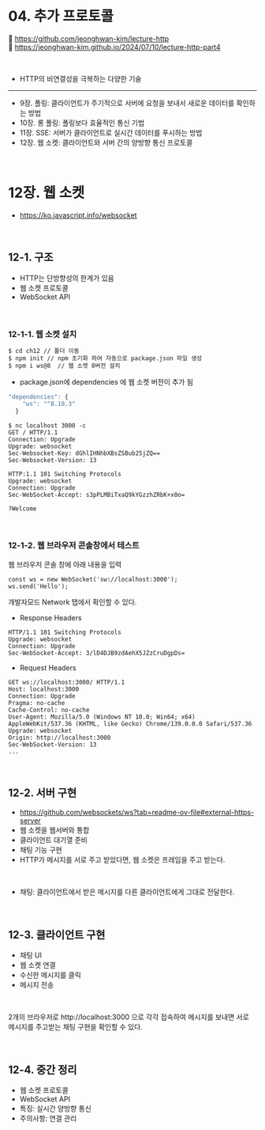 # 04. 추가 프로토콜

🔗 https://github.com/jeonghwan-kim/lecture-http  
🔗 https://jeonghwan-kim.github.io/2024/07/10/lecture-http-part4

<br>

- HTTP의 비연결성을 극복하는 다양한 기술

<hr>

- 9장. 폴링: 클라이언트가 주기적으로 서버에 요청을 보내서 새로운 데이터를 확인하는 방법
- 10장. 롱 폴링: 폴링보다 효율적인 통신 기법
- 11장. SSE: 서버가 클라이언트로 실시간 데이터를 푸시하는 방법
- 12장. 웹 소켓: 클라이언트와 서버 간의 양방향 통신 프로토콜

<br>

# 12장. 웹 소켓

- https://ko.javascript.info/websocket

<br>

## 12-1. 구조

- HTTP는 단방향성의 한계가 있음
- 웹 소켓 프로토콜
- WebSocket API

<br>

### 12-1-1. 웹 소켓 설치

```bash
$ cd ch12 // 폴더 이동
$ npm init // npm 초기화 하여 자동으로 package.json 파일 생성
$ npm i ws@8  // 웹 소켓 8버전 설치
```

- package.json에 dependencies 에 웹 소켓 버전이 추가 됨

```javascript
"dependencies": {
    "ws": "^8.18.3"
  }
```

```shell
$ nc localhost 3000 -c
GET / HTTP/1.1
Connection: Upgrade
Upgrade: websocket
Sec-Websocket-Key: dGhlIHNhbXBsZSBub25jZQ==
Sec-Websocket-Version: 13

HTTP:1.1 101 Switching Protocols
Upgrade: websocket
Connection: Upgrade
Sec-WebSocket-Accept: s3pPLMBiTxaQ9kYGzzhZRbK+x0o=

?Welcome
```

<br>

### 12-1-2. 웹 브라우저 콘솔창에서 테스트

웹 브라우저 콘솔 창에 아래 내용을 입력

```shell
const ws = new WebSocket('sw://localhost:3000');
ws.send('Hello');
```

개발자모드 Network 탭에서 확인할 수 있다.

- Response Headers

```text
HTTP/1.1 101 Switching Protocols
Upgrade: websocket
Connection: Upgrade
Sec-WebSocket-Accept: 3/lD4DJB9zdAehX5JZzCruDgpDs=
```

- Request Headers

```text
GET ws://localhost:3000/ HTTP/1.1
Host: localhost:3000
Connection: Upgrade
Pragma: no-cache
Cache-Control: no-cache
User-Agent: Mozilla/5.0 (Windows NT 10.0; Win64; x64) AppleWebKit/537.36 (KHTML, like Gecko) Chrome/139.0.0.0 Safari/537.36
Upgrade: websocket
Origin: http://localhost:3000
Sec-WebSocket-Version: 13
...
```

<br>

## 12-2. 서버 구현

- https://github.com/websockets/ws?tab=readme-ov-file#external-https-server
- 웹 소켓을 웹서버와 통합
- 클라이언트 대기열 준비
- 채팅 기능 구현
- HTTP가 메시지를 서로 주고 받았다면, 웹 소켓은 프레임을 주고 받는다.

<br>

- 채팅: 클라이언트에서 받은 메시지를 다른 클라이언트에게 그대로 전달한다.

<br>

## 12-3. 클라이언트 구현

- 채팅 UI
- 웹 소켓 연결
- 수신한 메시지를 클릭
- 메시지 전송

<br>

2개의 브라우저로 http://localhost:3000 으로 각각 접속하여 메시지를 보내면 서로 메시지를 주고받는 채팅 구현을 확인할 수 있다.

<br>

## 12-4. 중간 정리

- 웹 소켓 프로토콜
- WebSocket API
- 특징: 실시간 양방향 통신
- 주의사항: 연결 관리
